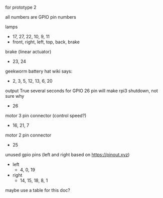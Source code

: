for prototype 2

all numbers are GPIO pin numbers

lamps
- 17, 27, 22, 10, 9, 11
- front, right, left, top, back, brake

brake (linear actuator)
- 23, 24

geekworm battery hat wiki says:
- 2, 3, 5, 12, 13, 6, 20

output True several seconds for GPIO 26 pin will make rpi3 shutdown, not sure why
- 26

motor 3 pin connector (control speed?)
- 16, 21, 7

motor 2 pin connector
- 25

unused gpio pins (left and right based on <https://pinout.xyz>)
- left
    - 4, 0, 19
- right
    - 14, 15, 18, 8, 1

maybe use a table for this doc?

